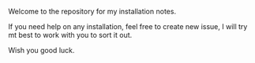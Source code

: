 Welcome to the repository for my installation notes.

If you need help on any installation, feel free to create new issue, I will try mt best to work with you to sort it out.

Wish you good luck.
